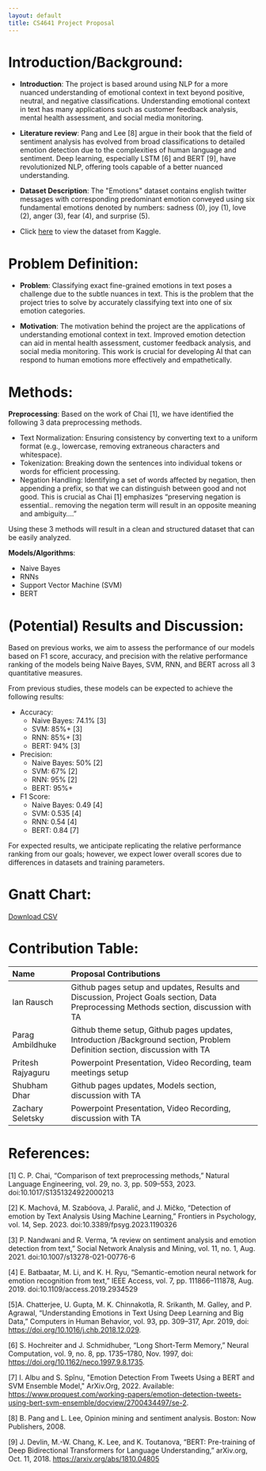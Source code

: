 ```yaml
---
layout: default
title: CS4641 Project Proposal
---
```


# Introduction/Background:

- **Introduction**: The project is based around using NLP for a more nuanced understanding of emotional context in text beyond positive, neutral, and negative classifications. Understanding emotional context in text has many applications such as customer feedback analysis, mental health assessment, and social media monitoring.
- **Literature review**: Pang and Lee [8] argue in their book that the field of sentiment analysis has evolved from broad classifications to detailed emotion detection due to the complexities of human language and sentiment. Deep learning, especially LSTM [6] and BERT [9], have revolutionized NLP, offering tools capable of a better nuanced understanding.

- **Dataset Description**: The "Emotions" dataset contains english twitter messages with corresponding predominant emotion conveyed using six fundamental emotions denoted by numbers:
  sadness (0), joy (1), love (2), anger (3), fear (4), and surprise (5).

- Click [here](https://www.kaggle.com/datasets/nelgiriyewithana/emotions) to view the dataset from Kaggle.

# Problem Definition:

- **Problem**: Classifying exact fine-grained emotions in text poses a challenge due to the subtle nuances in text. This is the problem that the project tries to solve by accurately classifying text into one of six emotion categories.

- **Motivation**: The motivation behind the project are the applications of understanding emotional context in text. Improved emotion detection can aid in mental health assessment, customer feedback analysis, and social media monitoring. This work is crucial for developing AI that can respond to human emotions more effectively and empathetically.

# Methods:

**Preprocessing**: Based on the work of Chai [1], we have identified the following 3 data preprocessing methods.

- Text Normalization: Ensuring consistency by converting text to a uniform format (e.g., lowercase, removing extraneous characters and whitespace).
- Tokenization: Breaking down the sentences into individual tokens or words for efficient processing.
- Negation Handling: Identifying a set of words affected by negation, then appending a prefix, so that we can distinguish between good and not good. This is crucial as Chai [1] emphasizes “preserving negation is essential.. removing the negation term will result in an opposite meaning and ambiguity….”

Using these 3 methods will result in a clean and structured dataset that can be easily analyzed.

**Models/Algorithms**:

- Naive Bayes
- RNNs
- Support Vector Machine (SVM)
- BERT

# (Potential) Results and Discussion:

Based on previous works, we aim to assess the performance of our models based on F1 score, accuracy, and precision with the relative performance ranking of the models being Naive Bayes, SVM, RNN, and BERT across all 3 quantitative measures.

From previous studies, these models can be expected to achieve the following results:

- Accuracy:
  - Naive Bayes: 74.1% [3]
  - SVM: 85%+ [3]
  - RNN: 85%+ [3]
  - BERT: 94% [3]
- Precision:
  - Naive Bayes: 50% [2]
  - SVM: 67% [2]
  - RNN: 95% [2]
  - BERT: 95%+
- F1 Score:
  - Naive Bayes: 0.49 [4]
  - SVM: 0.535 [4]
  - RNN: 0.54 [4]
  - BERT: 0.84 [7]

For expected results, we anticipate replicating the relative performance ranking from our goals; however, we expect lower overall scores due to differences in datasets and training parameters.

# Gnatt Chart:

[Download CSV](UpdatedGanttChart.xlsx)

# Contribution Table:

| Name              | Proposal Contributions                                                                                                                |
| :---------------- | :------------------------------------------------------------------------------------------------------------------------------------ |
| Ian Rausch        | Github pages setup and updates, Results and Discussion, Project Goals section, Data Preprocessing Methods section, discussion with TA |
| Parag Ambildhuke  | Github theme setup, Github pages updates, Introduction /Background section, Problem Definition section, discussion with TA            |
| Pritesh Rajyaguru | Powerpoint Presentation, Video Recording, team meetings setup                                                                         |
| Shubham Dhar      | Github pages updates, Models section, discussion with TA                                                                              |
| Zachary Seletsky  | Powerpoint Presentation, Video Recording, discussion with TA                                                                          |

# References:

[1] C. P. Chai, “Comparison of text preprocessing methods,” Natural Language Engineering, vol. 29, no. 3, pp. 509–553, 2023. doi:10.1017/S1351324922000213

[2] K. Machová, M. Szabóova, J. Paralič, and J. Mičko, “Detection of emotion by Text Analysis Using Machine Learning,” Frontiers in Psychology, vol. 14, Sep. 2023. doi:10.3389/fpsyg.2023.1190326

[3] P. Nandwani and R. Verma, “A review on sentiment analysis and emotion detection from text,” Social Network Analysis and Mining, vol. 11, no. 1, Aug. 2021. doi:10.1007/s13278-021-00776-6

[4] E. Batbaatar, M. Li, and K. H. Ryu, “Semantic-emotion neural network for emotion recognition from text,” IEEE Access, vol. 7, pp. 111866–111878, Aug. 2019. doi:10.1109/access.2019.2934529

[5]A. Chatterjee, U. Gupta, M. K. Chinnakotla, R. Srikanth, M. Galley, and P. Agrawal, “Understanding Emotions in Text Using Deep Learning and Big Data,” Computers in Human Behavior, vol. 93, pp. 309–317, Apr. 2019, doi: https://doi.org/10.1016/j.chb.2018.12.029.

[6] S. Hochreiter and J. Schmidhuber, “Long Short-Term Memory,” Neural Computation, vol. 9, no. 8, pp. 1735–1780, Nov. 1997, doi: https://doi.org/10.1162/neco.1997.9.8.1735.

[7] I. Albu and S. Spînu, "Emotion Detection From Tweets Using a BERT and SVM Ensemble Model," ArXiv.Org, 2022. Available: https://www.proquest.com/working-papers/emotion-detection-tweets-using-bert-svm-ensemble/docview/2700434497/se-2.

[8] B. Pang and L. Lee, Opinion mining and sentiment analysis. Boston: Now Publishers, 2008.

[9] J. Devlin, M.-W. Chang, K. Lee, and K. Toutanova, “BERT: Pre-training of Deep Bidirectional Transformers for Language Understanding,” arXiv.org, Oct. 11, 2018. https://arxiv.org/abs/1810.04805
